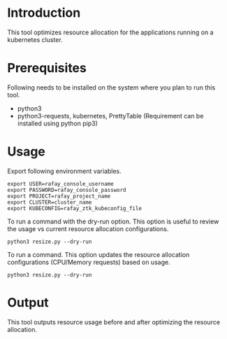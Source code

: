 # Introduction

This tool optimizes resource allocation for the applications running on a kubernetes cluster.

# Prerequisites

Following needs to be installed on the system where you plan to run this tool.

- python3
- python3-requests, kubernetes, PrettyTable (Requirement can be installed using python pip3)

# Usage

Export following environment variables.
```
export USER=rafay_console_username
export PASSWORD=rafay_console_password
export PROJECT=rafay_project_name
export CLUSTER=cluster_name
export KUBECONFIG=rafay_ztk_kubeconfig_file
```

To run a command with the dry-run option. This option is useful to review the usage vs current resource allocation configurations.
```
python3 resize.py --dry-run
```

To run a command. This option updates the resource allocation configurations (CPU/Memory requests) based on usage.
```
python3 resize.py --dry-run
```

# Output
This tool outputs resource usage before and after optimizing the resource allocation. 
